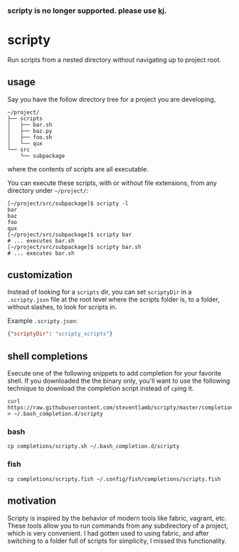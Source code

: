 ### scripty is no longer supported. please use [kj](http://github.com/steventlamb/kj).

# scripty

Run scripts from a nested directory without navigating up to project root.

## usage

Say you have the follow directory tree for a project you are developing,

```
~/project/
├── scripts
│   ├── bar.sh
│   ├── baz.py
│   ├── foo.sh
│   └── qux
└── src
    └── subpackage
```

where the contents of scripts are all executable.

You can execute these scripts, with or without file extensions, from any directory under `~/project/`:
```
[~/project/src/subpackage]$ scripty -l
bar
baz
foo
qux
[~/project/src/subpackage]$ scripty bar
# ... executes bar.sh
[~/project/src/subpackage]$ scripty bar.sh
# ... executes bar.sh

```

## customization

Instead of looking for a `scripts` dir, you can set `scriptyDir` in a `.scripty.json` file at the root level where the scripts folder is, to a folder, without slashes, to look for scripts in.

Example `.scripty.json`:
```json
{"scriptyDir": "scripty_scripts"}
```

## shell completions

Execute one of the following snippets to add completion for your favorite shell. If you downloaded the the binary only, you'll want to use the following technique to download the completion script instead of `cp`ing it.

 ```shell
curl https://raw.githubusercontent.com/steventlamb/scripty/master/completions/scripty.sh > ~/.bash_completion.d/scripty
```

### bash

```shell
cp completions/scripty.sh ~/.bash_completion.d/scripty
```

### fish

```shell
cp completions/scripty.fish ~/.config/fish/completions/scripty.fish
```

## motivation

Scripty is inspired by the behavior of modern tools like fabric, vagrant, etc.
These tools allow you to run commands from any subdirectory of a project, which is very
convenient. I had gotten used to using fabric, and after switching to a folder full of
scripts for simplicity, I missed this functionality.

